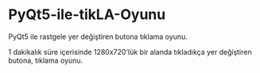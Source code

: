 # PyQt5-ile-tikLA-Oyunu
PyQt5 ile rastgele yer değiştiren butona tıklama oyunu.

1 dakikalık süre içerisinde 1280x720'lük bir alanda tıkladıkça yer değiştiren butona, tıklama oyunu.
